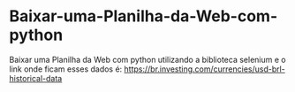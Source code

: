 # Baixar-uma-Planilha-da-Web-com-python
Baixar uma Planilha da Web com python utilizando  a biblioteca selenium e o link onde ficam esses dados é: https://br.investing.com/currencies/usd-brl-historical-data
